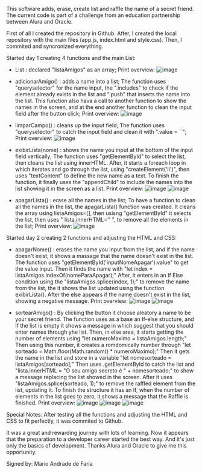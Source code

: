 This software adds, erase, create list and raffle the name of a secret friend.
The current code is part of a challenge from an education partnership between Alura and Oracle.

First of all I created the repository in Github. After, I created the local repository with the main files (app.js, index.html and style.css). Then, I commited and syncronized everything.

Started day 1 creating 4 functions and the main List:

- List : declared "listaAmigos" as an array;
Print overview:
![image](https://github.com/user-attachments/assets/8ebf7c81-7610-4a17-8d59-988ad1b8177a)

- adicionarAmigo() : adds a name into a list; The function uses "queryselector" for the name input, the ".includes" to check if the element already exists in the list and ".push" that inserts the name into the list. This function also hava a call to another function to show the names in the screen, and at the end another function to clean the input field after the button click;
Print overview:
![image](https://github.com/user-attachments/assets/5fca7dfe-4168-418f-afcd-eef9a1c7cd59)

- limparCampo() : cleans up the input field; The function uses "queryselector" to catch the input field and clean it with ".value = ``";
Print overview:
![image](https://github.com/user-attachments/assets/d8d7fe4b-2b75-4dc3-9258-156813134cd8)

- exibirLista(nome) : shows the name you input at the bottom of the input field vertically; The function uses "getElementById" to select the list, then cleans the list using innerHTML. After, it starts a foreach loop in which iterates and go through the list, using "createElement('li')", then uses "textContent" to define the new name as a text. To finish the function, it finally uses the "appendChild" to include the names into the list showing it in the screen as a list.
Print overview:
![image](https://github.com/user-attachments/assets/5fca7dfe-4168-418f-afcd-eef9a1c7cd59)
![image](https://github.com/user-attachments/assets/9f3a0aff-1ec2-4934-b4c4-e3ba0f9e8af0)

- apagarLista() : erase all the names in the list; To have a function to clean all the names in the list, the apagarLista() function was created. It cleans the array using listaAmigos=[], then usisng "getElementById" it selects the list, then uses " lista.innerHTML='' ", to remove all the elements in the list;
Print overview:
![image](https://github.com/user-attachments/assets/b0480f24-1584-4568-9f41-255d2f717974)


Started day 2 creating 2 functions and adjusting the HTML and CSS:

- apagarNome() : erases the name you input from the list, and if the name doesn't exist, it shows a massage that the name doesn't exist in the list. The function uses "getElementById('inputNomeApagar').value" to get the value input. Then it finds the name with "let index = listaAmigos.indexOf(nomeParaApagar);" After, it enters in an If Else condition using the "listaAmigos.splice(index, 1);" to remove the name from the list, the it shows the list updated using the function exibirLista(). After the else appears if the name doesn't exist in the list, showing a negative message.
Print overview:
![image](https://github.com/user-attachments/assets/3c7cbe9b-8622-4837-a2f8-d8d2e58846d5)
![image](https://github.com/user-attachments/assets/6598e152-5963-47d2-99b5-28c6626bc0c0)

- sortearAmigo() : By clicking the button it choose aleatory a name to be your secret friend. The function uses as a base an If-else structure, and If the list is empty it shows a message in which suggest that you should enter names through yhe list. Then, in else area, it starts getting the number of elements using "let numeroMaximo = listaAmigos.length;" Then using this number, it creates a romdomically number through "let sorteado = Math.floor(Math.random() * numeroMaximo);" Then it gets the name in the list and store in a variable "let nomesorteado = listaAmigos[sorteado];" Then uses .getElementById to catch the list and "lista.innerHTML = "O seu amigo secreto é " + nomesorteado;" to show a message replacing the list showed in the screen. After it uses "listaAmigos.splice(sorteado, 1);" to remove the raffled element from the list, updating it. To finish the structure it has an If, when the number of elements in the list goes to zero, it shows a message that the Raffle is finished.
Print overview:
![image](https://github.com/user-attachments/assets/131c3a5e-b59c-4e79-8ffa-cf2db8c6a9c8)
![image](https://github.com/user-attachments/assets/821cf156-1773-40cb-a763-e0aa850c772a)
![image](https://github.com/user-attachments/assets/cbd15087-025c-40d7-8781-1897aa9145b8)

Special Notes:
After testing all the functions and adjusting the HTML and CSS to fit perfectly, it was commited to Github.

It was a great and rewarding journey with lots of learning. Now it appears that the preparation to a developer career started the best way. And it's just only the basics of development. Thanks Alura and Oracle to give me this opportunity.

Signed by: Mario Andrade de Faria


